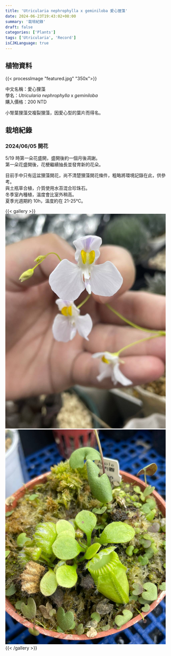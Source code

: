 ```yaml
---
title: 'Utricularia nephrophylla x geminiloba 愛心狸藻'
date: 2024-06-23T19:43:02+08:00
summary: '栽培紀錄'
draft: false
categories: ['Plants']
tags: ['Utricularia', 'Record']
isCJKLanguage: true
---
```


## 植物資料

{{< processImage "featured.jpg" "350x">}}

中文名稱：愛心狸藻  
學名：*Utricularia nephrophylla* x *geminiloba*  
購入價格：200 NTD  

小腎葉狸藻交複裂狸藻，因愛心型的葉片而得名。  

## 栽培紀錄

### 2024/06/05 開花

5/19 時第一朵花盛開，盛開後約一個月後凋謝。  
第一朵花盛開後，花梗繼續抽長並發育新的花朵。  

目前手中只有這盆狸藻開花，尚不清楚狸藻開花條件，粗略將環境記錄在此，供參考。  
與土瓶草合植，介質使用水苔混合珍珠石。  
冬季室內種植，溫度會比室外稍高。  
夏季光週期約 10h，溫度約在 21-25℃。  

{{< gallery >}}
  <img src="./images/2024-06-05(1).jpg" class="grid-w50">
  <img src="./images/2024-06-05(2).jpg" class="grid-w50">
{{< /gallery >}}
